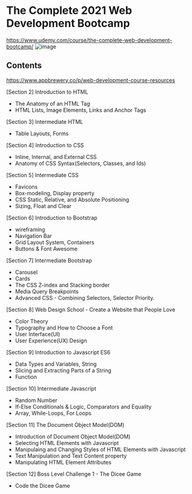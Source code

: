 # The Complete 2021 Web Development Bootcamp
https://www.udemy.com/course/the-complete-web-development-bootcamp/
![image](https://user-images.githubusercontent.com/76411405/133629017-cc5c66d1-d52e-409c-9a56-c26a119f3318.png)

## Contents
https://www.appbrewery.co/p/web-development-course-resources

[Section 2] Introduction to HTML
- The Anatomy of an HTML Tag
- HTML Lists, Image Elements, Links and Anchor Tags

[Section 3] Intermediate HTML
- Table Layouts, Forms

[Section 4] Introduction to CSS
- Inline, Internal, and External CSS
- Anatomy of CSS Syntax(Selectors, Classes, and Ids)

[Section 5] Intermediate CSS
- Favicons
- Box-modeling, Display property
- CSS Static, Relative, and Absolute Positioning
- Sizing, Float and Clear

[Section 6] Introduction to Bootstrap
- wireframing
- Navigation Bar
- Grid Layout System, Containers
- Buttons & Font Awesome

[Section 7] Intermediate Bootstrap
- Carousel
- Cards
- The CSS Z-index and Stacking border
- Media Query Breakpoints
- Advanced CSS - Combining Selectors, Selector Priority.

[Section 8] Web Design School - Create a Website that People Love
- Color Theory
- Typography and How to Choose a Font
- User Interface(UI)
- User Experience(UX) Design

[Section 9] Introduction to Javascript ES6
- Data Types and Variables, String
- Slicing and Extracting Parts of a String
- Function

[Section 10] Intermediate Javascript
- Random Number
- If-Else Conditionals & Logic, Comparators and Equality
- Array, While-Loops, For Loops

[Section 11] The Document Object Model(DOM)
- Introduction of Document Object Model(DOM)
- Selecting HTML Elements with Javascript
- Manipulaing and Changing Styles of HTML Elements with Javascript
- Text Manipulation and Text Content property
- Manipulating HTML Element Attributes

[Section 12] Boss Level Challenge 1 - The Dicee Game
- Code the Dicee Game
